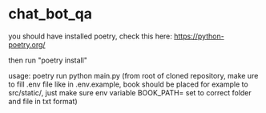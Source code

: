 # chat_bot_qa
you should have installed poetry, check this here:
https://python-poetry.org/

then run "poetry install"

usage:
poetry run python main.py (from root of cloned repository, make ure to fill .env file like in .env.example, book should be placed for example to src/static/, just make sure env variable BOOK_PATH= set to correct folder and file in txt format)